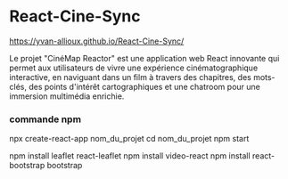 # React-Cine-Sync

https://yvan-allioux.github.io/React-Cine-Sync/
 
Le projet "CinéMap Reactor" est une application web React innovante qui permet aux utilisateurs de vivre une expérience cinématographique interactive, en naviguant dans un film à travers des chapitres, des mots-clés, des points d'intérêt cartographiques et une chatroom pour une immersion multimédia enrichie.

### commande npm


npx create-react-app nom_du_projet
cd nom_du_projet
npm start

npm install leaflet react-leaflet
npm install video-react
npm install react-bootstrap bootstrap
